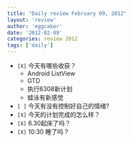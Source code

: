 ```yaml
---
title: "Daily review February 09, 2012" 
layout: 'review'
author: 'eggcaker'
date: '2012-02-09'
categories: review 2012
tags: ['daily']
---
```



  * `[X]` 今天有哪些收获？ 
    * Android ListView 
    * GTD 
    * 执行6308新计划 
    * 蛙泳有新感觉 
  * `[ ]` 今天有没有控制好自己的情绪? 
  * `[X]` 今天的计划完成的怎么样？ 
  * `[X]` 6.30起床了吗？ 
  * `[X]` 10:30 睡了吗？ 

